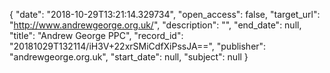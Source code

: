 {
  "date": "2018-10-29T13:21:14.329734", 
  "open_access": false, 
  "target_url": "http://www.andrewgeorge.org.uk/", 
  "description": "", 
  "end_date": null, 
  "title": "Andrew George PPC", 
  "record_id": "20181029T132114/iH3V+22xrSMiCdfXiPssJA==", 
  "publisher": "andrewgeorge.org.uk", 
  "start_date": null, 
  "subject": null
}

